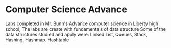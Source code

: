 # Computer Science Advance 
Labs completed in Mr. Bunn's Advance computer science in Liberty high school,
The labs are create with fundamentals of data structure
Some of the data structures studied and apply were:
  Linked List, 
  Queues, 
  Stack, 
  Hashing,
  Hashmap. 
  Hashtable
  
